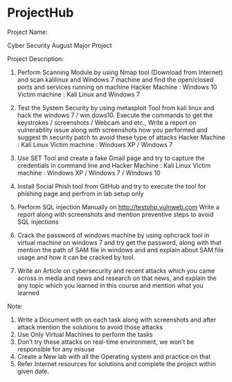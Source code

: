 # ProjectHub
Project Name:

Cyber Security August Major Project

Project Description:
1. Perform Scanning Module by using Nmap tool (Download from Internet) and scan kalilinux and
Windows 7 machine and find the open/closed ports and services running on machine
Hacker Machine : Windows 10
Victim machine : Kali Linux and Windows 7
2. Test the System Security by using metasploit Tool from kali linux and hack the windows 7 / win
dows10. Execute the commands to get the keystrokes / screenshots / Webcam and etc., Write
a report on vulnerability issue along with screenshots how you performed and suggest th
security patch to avoid these type of attacks
Hacker Machine : Kali Linux
Victim machine : Windows XP / Windows 7
3. Use SET Tool and create a fake Gmail page and try to capture the credentials in command line
and
Hacker Machine : Kali Linux
Victim machine : Windows XP / Windows 7 / Windows 10
4. Install Social Phish tool from GitHub and try to execute the tool for phishing page and perfrom
in lab setup only
5. Perform SQL injection Manually on http://testphp.vulnweb.com Write a report along with
screenshots and mention preventive steps to avoid SQL injections
6. Crack the password of windows machine by using ophcrack tool in virtual machine on windows
7 and try get the password, along with that mention the path of SAM file in windows and and
explain about SAM file usage and how it can be cracked by tool.

7. Write an Article on cybersecurity and recent attacks which you came across in media and news
and research on that news, and explain the any topic which you learned in this course and mention
what you learned

Note:
1. Write a Document with on each task along with screenshots and after attack mention the
solutions to avoid those attacks
2. Use Only Virtual Machines to perform the tasks
3. Don’t try these attacks on real-time environment, we won’t be responsible for any misuse
4. Create a New lab with all the Operating system and practice on that
5. Refer Internet resources for solutions and complete the project within given date.
